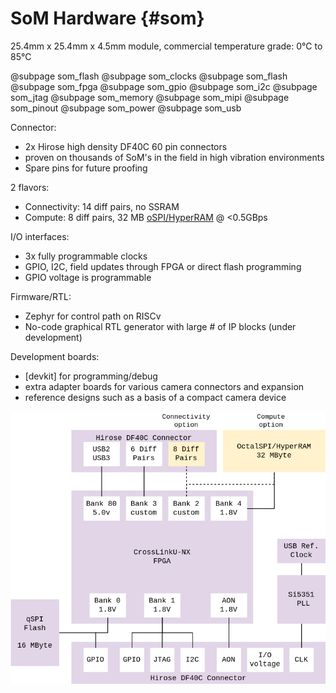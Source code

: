 # SoM Hardware {#som}

25.4mm x 25.4mm x 4.5mm module, commercial temperature grade: 0°C to 85°C

<div class="grid">
@subpage som_flash
@subpage som_clocks
@subpage som_flash
@subpage som_fpga
@subpage som_gpio
@subpage som_i2c
@subpage som_jtag
@subpage som_memory
@subpage som_mipi
@subpage som_pinout
@subpage som_power
@subpage som_usb
</div>

Connector:
- 2x Hirose high density DF40C 60 pin connectors
- proven on thousands of SoM's in the field in high vibration environments
- Spare pins for future proofing

2 flavors:
- Connectivity: 14 diff pairs, no SSRAM
- Compute: 8 diff pairs, 32 MB [oSPI/HyperRAM](som_memory.md) @ <0.5GBps

I/O interfaces:
- 3x fully programmable clocks
- GPIO, I2C, field updates through FPGA or direct flash programming
- GPIO voltage is programmable

Firmware/RTL:
- Zephyr for control path on RISCv
- No-code graphical RTL generator with large # of IP blocks (under development)

Development boards:
- [devkit] for programming/debug
- extra adapter boards for various camera connectors and expansion
- reference designs such as a basis of a compact camera device

![](images/tinyclunx33_block_diagram.drawio.png)
